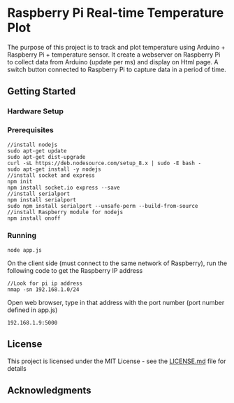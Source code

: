 # Raspberry Pi Real-time Temperature Plot

The purpose of this project is to track and plot temperature using Arduino + Raspberry Pi + temperature sensor.
It create a webserver on Raspberry Pi to collect data from Arduino (update per ms) and display on Html page.
A switch button connected to Raspberry Pi to capture data in a period of time.

## Getting Started

### Hardware Setup


### Prerequisites

```
//install nodejs
sudo apt-get update
sudo apt-get dist-upgrade
curl -sL https://deb.nodesource.com/setup_8.x | sudo -E bash -
sudo apt-get install -y nodejs
//install socket and express
npm init
npm install socket.io express --save
//install serialport
npm install serialport
sudo npm install serialport --unsafe-perm --build-from-source
//install Raspberry module for nodejs
npm install onoff
```

### Running

```
node app.js
```

On the client side (must connect to the same network of Raspberry), run the following
code to get the Raspberry IP address

```
//Look for pi ip address
nmap -sn 192.168.1.0/24
```

Open web browser, type in that address with the port number (port number defined in app.js)
```
192.168.1.9:5000
```
## License

This project is licensed under the MIT License - see the [LICENSE.md](LICENSE.md) file for details

## Acknowledgments
